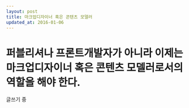 ```yaml
---
layout: post
title: 마크업디자이너 혹은 콘텐츠 모델러
updated_at: 2016-01-06
---
```


# 퍼블리셔나 프론트개발자가 아니라 이제는 마크업디자이너 혹은 콘텐츠 모델러로서의 역할을 해야 한다.

글쓰기 중
